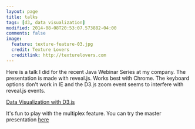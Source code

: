 ```yaml
---
layout: page
title: talks
tags: [d3, data visualization]
modified: 2014-08-08T20:53:07.573882-04:00
comments: false
image:
  feature: texture-feature-03.jpg
  credit: Texture Lovers
  creditlink: http://texturelovers.com
---
```


Here is a talk I did for the recent Java Webinar Series at my company. The presentation is made with reveal.js. Works best with Chrome. The keyboard options don't work in IE and the D3.js zoom event seems to interfere with reveal.js events. 

<div>
<a markdown="0" href="{{ site.url }}/d3talk.html" class="btn">Data Visualization with D3.js</a>
</div>

It's fun to play with the multiplex feature. You can try the master presentation [here](d3talkmaster.html")


